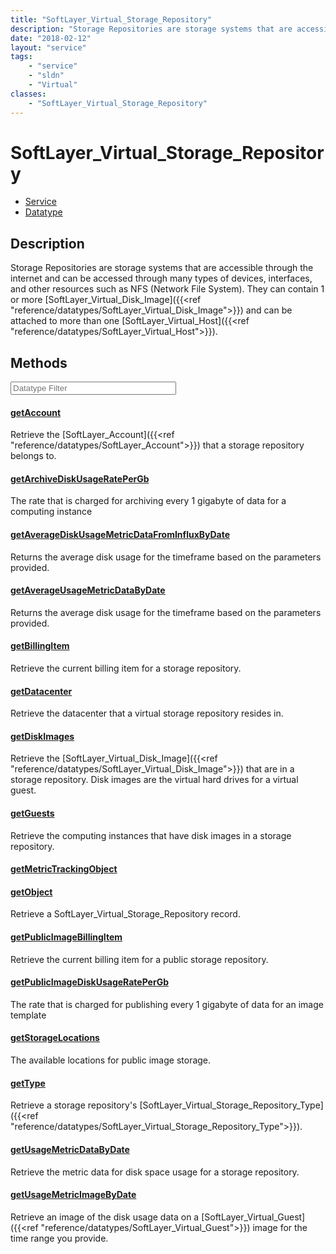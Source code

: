 ```yaml
---
title: "SoftLayer_Virtual_Storage_Repository"
description: "Storage Repositories are storage systems that are accessible through the internet and can be accessed through many types... "
date: "2018-02-12"
layout: "service"
tags:
    - "service"
    - "sldn"
    - "Virtual"
classes:
    - "SoftLayer_Virtual_Storage_Repository"
---
```

# SoftLayer_Virtual_Storage_Repository
<div id='service-datatype'>
    <ul id='sldn-reference-tabs'>
    <li id='service'> <a href='/reference/services/SoftLayer_Virtual_Storage_Repository' >Service</a></li>    <li id='datatype'> <a href='/reference/datatypes/SoftLayer_Virtual_Storage_Repository' >Datatype</a></li>
    </ul>
</div>

## Description
Storage Repositories are storage systems that are accessible through the internet and can be accessed through many types of devices, interfaces, and other resources such as NFS (Network File System).  They can contain 1 or more [SoftLayer_Virtual_Disk_Image]({{<ref "reference/datatypes/SoftLayer_Virtual_Disk_Image">}}) and can be attached to more than one [SoftLayer_Virtual_Host]({{<ref "reference/datatypes/SoftLayer_Virtual_Host">}}). 



        
<div id="properties" class="content service-content">

## Methods

<div class="view-filters">
    <div class="clearfix">
        <div class="search-input-box">
            <input placeholder="Datatype Filter" onkeyup="titleSearch(inputId='edit-combine', divId='method-div', elementClass='method-row')" 
                type="text" id="edit-combine" value="" size="30" maxlength="128" class="form-text">
        </div>
    </div>
</div>

#### [getAccount](/reference/services/SoftLayer_Virtual_Storage_Repository/getAccount)
Retrieve the [SoftLayer_Account]({{<ref "reference/datatypes/SoftLayer_Account">}}) that a storage repository belongs to.

#### [getArchiveDiskUsageRatePerGb](/reference/services/SoftLayer_Virtual_Storage_Repository/getArchiveDiskUsageRatePerGb)
The rate that is charged for archiving every 1 gigabyte of data for a computing instance 

#### [getAverageDiskUsageMetricDataFromInfluxByDate](/reference/services/SoftLayer_Virtual_Storage_Repository/getAverageDiskUsageMetricDataFromInfluxByDate)
Returns the average disk usage for the timeframe based on the parameters provided. 

#### [getAverageUsageMetricDataByDate](/reference/services/SoftLayer_Virtual_Storage_Repository/getAverageUsageMetricDataByDate)
Returns the average disk usage for the timeframe based on the parameters provided. 

#### [getBillingItem](/reference/services/SoftLayer_Virtual_Storage_Repository/getBillingItem)
Retrieve the current billing item for a storage repository.

#### [getDatacenter](/reference/services/SoftLayer_Virtual_Storage_Repository/getDatacenter)
Retrieve the datacenter that a virtual storage repository resides in.

#### [getDiskImages](/reference/services/SoftLayer_Virtual_Storage_Repository/getDiskImages)
Retrieve the [SoftLayer_Virtual_Disk_Image]({{<ref "reference/datatypes/SoftLayer_Virtual_Disk_Image">}}) that are in a storage repository. Disk images are the virtual hard drives for a virtual guest.

#### [getGuests](/reference/services/SoftLayer_Virtual_Storage_Repository/getGuests)
Retrieve the computing instances that have disk images in a storage repository.

#### [getMetricTrackingObject](/reference/services/SoftLayer_Virtual_Storage_Repository/getMetricTrackingObject)


#### [getObject](/reference/services/SoftLayer_Virtual_Storage_Repository/getObject)
Retrieve a SoftLayer_Virtual_Storage_Repository record.

#### [getPublicImageBillingItem](/reference/services/SoftLayer_Virtual_Storage_Repository/getPublicImageBillingItem)
Retrieve the current billing item for a public storage repository.

#### [getPublicImageDiskUsageRatePerGb](/reference/services/SoftLayer_Virtual_Storage_Repository/getPublicImageDiskUsageRatePerGb)
The rate that is charged for publishing every 1 gigabyte of data for an image template 

#### [getStorageLocations](/reference/services/SoftLayer_Virtual_Storage_Repository/getStorageLocations)
The available locations for public image storage. 

#### [getType](/reference/services/SoftLayer_Virtual_Storage_Repository/getType)
Retrieve a storage repository's [SoftLayer_Virtual_Storage_Repository_Type]({{<ref "reference/datatypes/SoftLayer_Virtual_Storage_Repository_Type">}}).

#### [getUsageMetricDataByDate](/reference/services/SoftLayer_Virtual_Storage_Repository/getUsageMetricDataByDate)
Retrieve the metric data for disk space usage for a storage repository. 

#### [getUsageMetricImageByDate](/reference/services/SoftLayer_Virtual_Storage_Repository/getUsageMetricImageByDate)
Retrieve an image of the disk usage data on a [SoftLayer_Virtual_Guest]({{<ref "reference/datatypes/SoftLayer_Virtual_Guest">}}) image for the time range you provide. 

</div>

